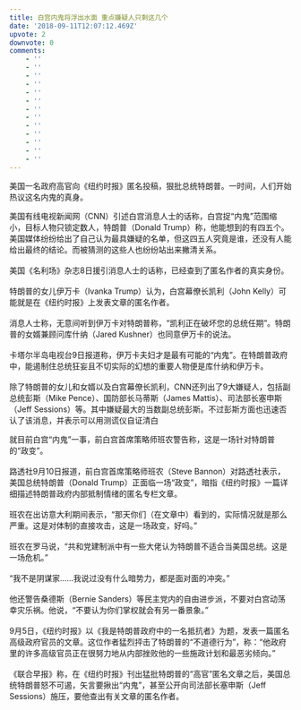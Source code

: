 ```yaml
---
title: 白宫内鬼将浮出水面 重点嫌疑人只剩这几个
date: '2018-09-11T12:07:12.469Z'
upvote: 2
downvote: 0
comments:
    - ''
    - ''
    - ''
    - ''
    - ''
    - ''
    - ''
    - ''
    - ''
    - ''
    - ''
    - ''
    - ''
---
```


<div class="article"><p>美国一名政府高官向《纽约时报》匿名投稿，狠批总统特朗普。一时间，人们开始热议这名内鬼的真身。</p><div class="component_2_ m cke_focus"><p>美国有线电视新闻网（CNN）引述白宫消息人士的话称，白宫捉“内鬼”范围缩小，目标人物只锁定数人，特朗普（Donald Trump）称，他能想到的有四五个。美国媒体纷纷给出了自己认为最具嫌疑的名单，但这四五人究竟是谁，还没有人能给出最终的结论。而被猜测的这些人也纷纷站出来撇清关系。<br><br>美国《名利场》杂志8日援引消息人士的话称，已经查到了匿名作者的真实身份。<br><br>特朗普的女儿伊万卡（Ivanka Trump）认为，白宫幕僚长凯利（John Kelly）可能就是在《纽约时报》上发表文章的匿名作者。<br><br>消息人士称，无意间听到伊万卡对特朗普称，“凯利正在破坏您的总统任期”。特朗普的女婿兼顾问库什纳（Jared Kushner）也同意伊万卡的说法。<br><br>卡塔尔半岛电视台9日报道称，伊万卡夫妇才是最有可能的“内鬼”。在特朗普政府中，能遏制住总统狂妄且不切实际的幻想的重要人物便是库什纳和伊万卡。<br><br>除了特朗普的女儿和女婿以及白宫幕僚长凯利，CNN还列出了9大嫌疑人，包括副总统彭斯（Mike Pence）、国防部长马蒂斯（James Mattis）、司法部长塞申斯（Jeff Sessions）等。其中嫌疑最大的当数副总统彭斯。不过彭斯方面也迅速否认了该消息，并表示可以用测谎仪自证清白<br></p></div><div class="component_2_ m"><p>就目前白宫“内鬼”一事，前白宫首席策略师班农警告称，这是一场针对特朗普的“政变”。<br><br>路透社9月10日报道，前白宫首席策略师班农（Steve Bannon）对路透社表示，美国总统特朗普（Donald Trump）正面临一场“政变”，暗指《纽约时报》一篇详细描述特朗普政府内部抵制情绪的匿名专栏文章。<br><br>班农在出访意大利期间表示，“那天你们（在文章中）看到的，实际情况就是那么严重。这是对体制的直接攻击，这是一场政变，好吗。”<br><br>班农在罗马说，“共和党建制派中有一些大佬认为特朗普不适合当美国总统。这是一场危机。”&nbsp;<br><br>“我不是阴谋家……我说过没有什么暗势力，都是面对面的冲突。”<br><br>他还警告桑德斯（Bernie Sanders）等民主党内的自由进步派，不要对白宫动荡幸灾乐祸。他说，“不要认为你们掌权就会有另一番景象。”<br><br>9月5日，《纽约时报》以《我是特朗普政府中的一名抵抗者》为题，发表一篇匿名高级政府官员的文章。这位作者猛烈抨击了特朗普的“不道德行为”，称：“他政府里的许多高级官员正在很努力地从内部挫败他的一些施政计划和最恶劣倾向。”<br><br>《联合早报》称，在《纽约时报》刊出猛批特朗普的“高官”匿名文章之后，美国总统特朗普怒不可遏，矢言要揪出“内鬼”，甚至公开向司法部长塞申斯（Jeff Sessions）施压，要他查出有关文章的匿名作者。</p></div></div>
